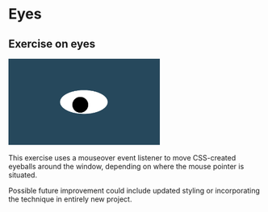# Eyes
## Exercise on eyes
<img src= "oneeye.png" width='300'/>

This exercise uses a mouseover event listener to move CSS-created eyeballs around the window, depending on where the mouse pointer is situated. 

Possible future improvement could include updated styling or incorporating the technique in entirely new project.
